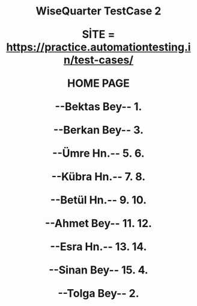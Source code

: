 <h1 align="center"> WiseQuarter TestCase 2



SİTE  = https://practice.automationtesting.in/test-cases/


________________HOME PAGE________________


--Bektas Bey--
1.

--Berkan Bey--
3.

--Ümre Hn.--
5.
6.

--Kübra Hn.--
7.
8.

--Betül Hn.--
9.
10.

--Ahmet Bey--
11.
12.

--Esra Hn.--
13.
14.

--Sinan Bey--
15.
4.

--Tolga Bey--
2.











</h1>




